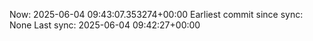 Now: 2025-06-04 09:43:07.353274+00:00 Earliest commit since sync: None Last sync: 2025-06-04 09:42:27+00:00
